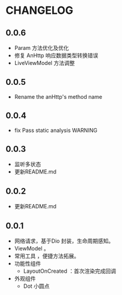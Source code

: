 # CHANGELOG

## 0.0.6
- Param 方法优化及优化
- 修复 AnHttp 响应数据类型转换错误
- LiveViewModel 方法调整

## 0.0.5
- Rename the anHttp's method name  

## 0.0.4
- fix Pass static analysis WARNING


## 0.0.3
- 监听多状态
- 更新README.md


## 0.0.2
- 更新README.md


## 0.0.1

- 网络请求，基于Dio 封装，生命周期感知。
- ViewModel 。
- 常用工具 ，便捷方法拓展。
- 功能性组件
  - LayoutOnCreated ：首次渲染完成回调
- 外观组件
  - Dot 小圆点

